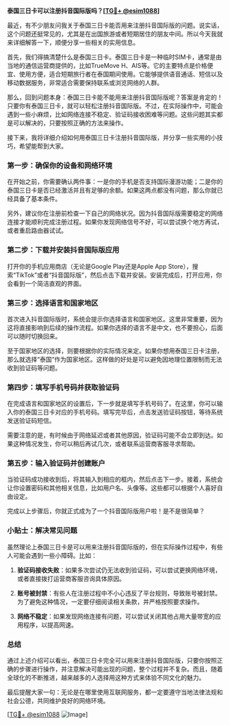 **泰国三日卡可以注册抖音国际版吗？[[TG💪+ @esim1088](https://t.me/s/esim1088)]**

最近，有不少朋友问我关于泰国三日卡能否用来注册抖音国际版的问题。说实话，这个问题还挺常见的，尤其是在出国旅游或者短期居住的朋友中间。所以今天我就来详细解答一下，顺便分享一些相关的实用信息。

首先，我们得搞清楚什么是泰国三日卡。泰国三日卡是一种临时SIM卡，通常是由当地的通信运营商提供的，比如TrueMove H、AIS等。它的主要特点是价格便宜、使用方便，适合短期旅行者在泰国期间使用。它能够提供语音通话、短信以及移动数据服务，非常适合需要保持联系或浏览网络的人群。

那么，回到问题本身：泰国三日卡能不能用来注册抖音国际版呢？答案是肯定的！只要你有泰国三日卡，就可以轻松注册抖音国际版。不过，在实际操作中，可能会遇到一些小麻烦，比如网络连接不稳定、验证码接收困难等问题。这些问题其实都是可以解决的，只要按照正确的方法来操作。

接下来，我将详细介绍如何用泰国三日卡注册抖音国际版，并分享一些实用的小技巧，希望能帮到大家。

### 第一步：确保你的设备和网络环境

在开始之前，你需要确认两件事：一是你的手机是否支持国际漫游功能；二是你的泰国三日卡是否已经激活并且有足够的余额。如果这两点都没有问题，那么你就已经具备了基本条件。

另外，建议你在注册前检查一下自己的网络状况。因为抖音国际版需要稳定的网络连接才能顺利完成注册过程。如果你发现网络信号不好，可以尝试换个地方再试，或者重启路由器试试。

### 第二步：下载并安装抖音国际版应用

打开你的手机应用商店（无论是Google Play还是Apple App Store），搜索“TikTok”或者“抖音国际版”，然后点击下载并安装。安装完成后，打开应用，你会看到一个简洁直观的界面。

### 第三步：选择语言和国家地区

首次进入抖音国际版时，系统会提示你选择语言和国家地区。这里非常重要，因为这将直接影响到后续的操作流程。如果你选择的语言不是中文，也不要担心，后面可以随时切换回来。

至于国家地区的选择，则要根据你的实际情况来定。如果你想用泰国三日卡注册，那么就选择“泰国”作为国家地区。这样做的好处是可以避免因地理位置限制而无法收到验证码等问题。

### 第四步：填写手机号码并获取验证码

在完成语言和国家地区的设置后，下一步就是填写手机号码了。在这里，你可以输入你的泰国三日卡对应的手机号码。填写完毕后，点击发送验证码按钮，等待系统发送验证码短信。

需要注意的是，有时候由于网络延迟或者其他原因，验证码可能不会立即到达。如果这种情况发生，你可以稍后再试几次，或者联系运营商客服寻求帮助。

### 第五步：输入验证码并创建账户

当验证码成功接收到后，将其输入到相应的框内，然后点击下一步。接着，系统会让你设置密码和其他相关信息，比如用户名、头像等。这些都可以根据个人喜好自由设定。

完成以上步骤后，你就正式成为了一个抖音国际版用户啦！是不是很简单？

### 小贴士：解决常见问题

虽然理论上泰国三日卡是可以用来注册抖音国际版的，但在实际操作过程中，有些人可能会遇到一些小障碍。比如：

1. **验证码接收失败**：如果多次尝试仍无法收到验证码，可以尝试更换网络环境，或者直接拨打运营商客服咨询具体原因。
   
2. **账号被封禁**：有些人在注册过程中不小心违反了平台规则，导致账号被封禁。为了避免这种情况，一定要仔细阅读相关条款，并严格按照要求操作。

3. **网络不稳定**：如果发现网络连接有问题，可以尝试关闭其他占用大量带宽的应用程序，以提高网速。

### 总结

通过上述介绍可以看出，泰国三日卡完全可以用来注册抖音国际版，只要你按照正确的步骤进行操作，并注意解决可能出现的问题，整个过程并不复杂。而且，随着全球化的不断推进，越来越多的人选择用这种方式来体验不同文化的魅力。

最后提醒大家一句：无论是在哪里使用互联网服务，都一定要遵守当地法律法规和社会公德，共同维护良好的网络环境。

[[TG💪+ @esim1088](https://t.me/s/esim1088) ![Image](https://i.postimg.cc/4NQfJmqS/Snipaste-2025-05-13-00-14-12.png)]